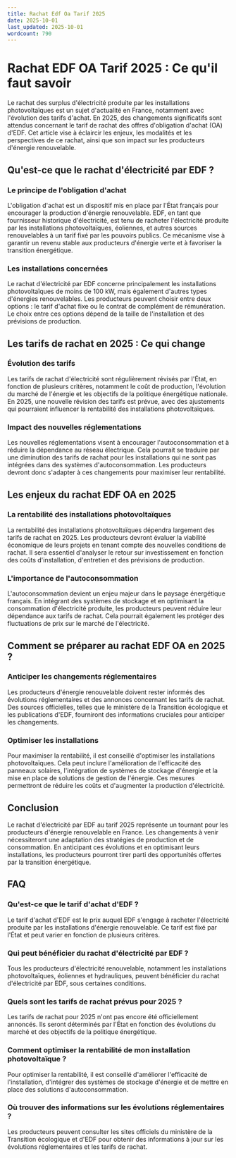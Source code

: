```yaml
---
title: Rachat Edf Oa Tarif 2025
date: 2025-10-01
last_updated: 2025-10-01
wordcount: 790
---
```


# Rachat EDF OA Tarif 2025 : Ce qu'il faut savoir

Le rachat des surplus d'électricité produite par les installations photovoltaïques est un sujet d'actualité en France, notamment avec l'évolution des tarifs d'achat. En 2025, des changements significatifs sont attendus concernant le tarif de rachat des offres d'obligation d'achat (OA) d'EDF. Cet article vise à éclaircir les enjeux, les modalités et les perspectives de ce rachat, ainsi que son impact sur les producteurs d'énergie renouvelable.

## Qu'est-ce que le rachat d'électricité par EDF ?

### Le principe de l'obligation d'achat

L'obligation d'achat est un dispositif mis en place par l'État français pour encourager la production d'énergie renouvelable. EDF, en tant que fournisseur historique d'électricité, est tenu de racheter l'électricité produite par les installations photovoltaïques, éoliennes, et autres sources renouvelables à un tarif fixé par les pouvoirs publics. Ce mécanisme vise à garantir un revenu stable aux producteurs d'énergie verte et à favoriser la transition énergétique.

### Les installations concernées

Le rachat d'électricité par EDF concerne principalement les installations photovoltaïques de moins de 100 kW, mais également d'autres types d'énergies renouvelables. Les producteurs peuvent choisir entre deux options : le tarif d'achat fixe ou le contrat de complément de rémunération. Le choix entre ces options dépend de la taille de l'installation et des prévisions de production.

## Les tarifs de rachat en 2025 : Ce qui change

### Évolution des tarifs

Les tarifs de rachat d'électricité sont régulièrement révisés par l'État, en fonction de plusieurs critères, notamment le coût de production, l'évolution du marché de l'énergie et les objectifs de la politique énergétique nationale. En 2025, une nouvelle révision des tarifs est prévue, avec des ajustements qui pourraient influencer la rentabilité des installations photovoltaïques.

### Impact des nouvelles réglementations

Les nouvelles réglementations visent à encourager l'autoconsommation et à réduire la dépendance au réseau électrique. Cela pourrait se traduire par une diminution des tarifs de rachat pour les installations qui ne sont pas intégrées dans des systèmes d'autoconsommation. Les producteurs devront donc s'adapter à ces changements pour maximiser leur rentabilité.

## Les enjeux du rachat EDF OA en 2025

### La rentabilité des installations photovoltaïques

La rentabilité des installations photovoltaïques dépendra largement des tarifs de rachat en 2025. Les producteurs devront évaluer la viabilité économique de leurs projets en tenant compte des nouvelles conditions de rachat. Il sera essentiel d'analyser le retour sur investissement en fonction des coûts d'installation, d'entretien et des prévisions de production.

### L'importance de l'autoconsommation

L'autoconsommation devient un enjeu majeur dans le paysage énergétique français. En intégrant des systèmes de stockage et en optimisant la consommation d'électricité produite, les producteurs peuvent réduire leur dépendance aux tarifs de rachat. Cela pourrait également les protéger des fluctuations de prix sur le marché de l'électricité.

## Comment se préparer au rachat EDF OA en 2025 ?

### Anticiper les changements réglementaires

Les producteurs d'énergie renouvelable doivent rester informés des évolutions réglementaires et des annonces concernant les tarifs de rachat. Des sources officielles, telles que le ministère de la Transition écologique et les publications d'EDF, fourniront des informations cruciales pour anticiper les changements.

### Optimiser les installations

Pour maximiser la rentabilité, il est conseillé d'optimiser les installations photovoltaïques. Cela peut inclure l'amélioration de l'efficacité des panneaux solaires, l'intégration de systèmes de stockage d'énergie et la mise en place de solutions de gestion de l'énergie. Ces mesures permettront de réduire les coûts et d'augmenter la production d'électricité.

## Conclusion

Le rachat d'électricité par EDF au tarif 2025 représente un tournant pour les producteurs d'énergie renouvelable en France. Les changements à venir nécessiteront une adaptation des stratégies de production et de consommation. En anticipant ces évolutions et en optimisant leurs installations, les producteurs pourront tirer parti des opportunités offertes par la transition énergétique.

## FAQ

### Qu'est-ce que le tarif d'achat d'EDF ?

Le tarif d'achat d'EDF est le prix auquel EDF s'engage à racheter l'électricité produite par les installations d'énergie renouvelable. Ce tarif est fixé par l'État et peut varier en fonction de plusieurs critères.

### Qui peut bénéficier du rachat d'électricité par EDF ?

Tous les producteurs d'électricité renouvelable, notamment les installations photovoltaïques, éoliennes et hydrauliques, peuvent bénéficier du rachat d'électricité par EDF, sous certaines conditions.

### Quels sont les tarifs de rachat prévus pour 2025 ?

Les tarifs de rachat pour 2025 n'ont pas encore été officiellement annoncés. Ils seront déterminés par l'État en fonction des évolutions du marché et des objectifs de la politique énergétique.

### Comment optimiser la rentabilité de mon installation photovoltaïque ?

Pour optimiser la rentabilité, il est conseillé d'améliorer l'efficacité de l'installation, d'intégrer des systèmes de stockage d'énergie et de mettre en place des solutions d'autoconsommation.

### Où trouver des informations sur les évolutions réglementaires ?

Les producteurs peuvent consulter les sites officiels du ministère de la Transition écologique et d'EDF pour obtenir des informations à jour sur les évolutions réglementaires et les tarifs de rachat.